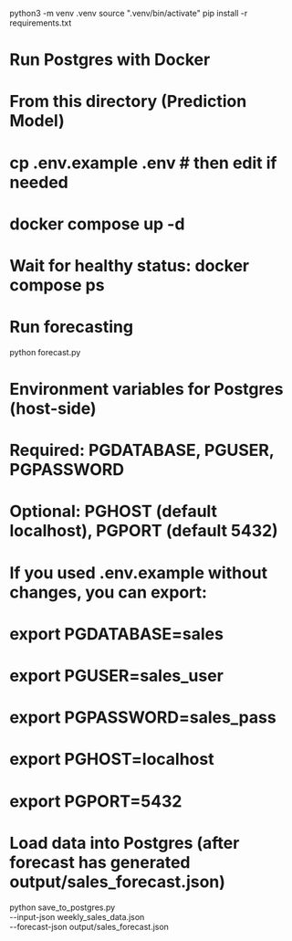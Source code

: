 python3 -m venv .venv
source ".venv/bin/activate"
pip install -r requirements.txt

# Run Postgres with Docker
# From this directory (Prediction Model)
# cp .env.example .env  # then edit if needed
# docker compose up -d
# Wait for healthy status: docker compose ps

# Run forecasting
python forecast.py

# Environment variables for Postgres (host-side)
# Required: PGDATABASE, PGUSER, PGPASSWORD
# Optional: PGHOST (default localhost), PGPORT (default 5432)

# If you used .env.example without changes, you can export:
# export PGDATABASE=sales
# export PGUSER=sales_user
# export PGPASSWORD=sales_pass
# export PGHOST=localhost
# export PGPORT=5432

# Load data into Postgres (after forecast has generated output/sales_forecast.json)
python save_to_postgres.py \
  --input-json weekly_sales_data.json \
  --forecast-json output/sales_forecast.json